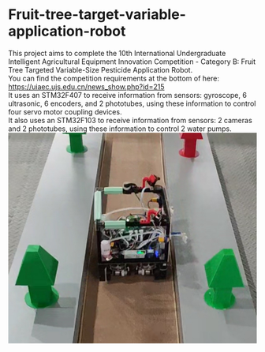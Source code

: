 # Fruit-tree-target-variable-application-robot
This project aims to complete the 10th International Undergraduate Intelligent Agricultural Equipment Innovation Competition - Category B: Fruit Tree Targeted Variable-Size Pesticide Application Robot.   
You can find the competition requirements at the bottom of here: https://uiaec.ujs.edu.cn/news_show.php?id=215  
It uses an STM32F407 to receive information from sensors: gyroscope, 6 ultrasonic, 6 encoders, and 2 phototubes, using these information to control four servo motor coupling devices.  
It also uses an STM32F103 to receive information from sensors: 2 cameras and 2 phototubes, using these information to control 2 water pumps.  
![Design](/c4.png)
